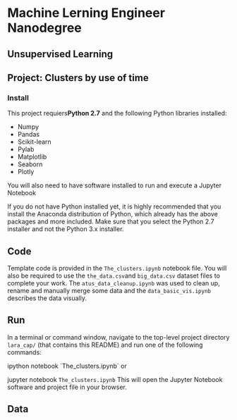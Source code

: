 # Machine Lerning Engineer Nanodegree
## Unsupervised Learning

## Project: Clusters by use of time
 
### Install
This project requiers**Python 2.7** and the following Python libraries installed:
* Numpy
* Pandas
* Scikit-learn
* Pylab
* Matplotlib
* Seaborn
* Plotly

You will also need to have software installed to run and execute a Jupyter Notebook

If you do not have Python installed yet, it is highly recommended that you install the Anaconda distribution of Python, which already has the above packages and more included. Make sure that you select the Python 2.7 installer and not the Python 3.x installer.

## Code
Template code is provided in the `The_clusters.ipynb` notebook file. You will also be required to use the `the_data.csv`and `big_data.csv` dataset files to complete your work. The `atus_data_cleanup.ipynb` was used to clean up, rename and manually merge some data and the `data_basic_vis.ipynb` describes the data visually. 

## Run
In a terminal or command window, navigate to the top-level project directory `lara_cap/` (that contains this README) and run one of the following commands:

ipython notebook ´The_clusters.ipynb´
or

jupyter notebook `The_clusters.ipynb`
This will open the Jupyter Notebook software and project file in your browser.


## Data

